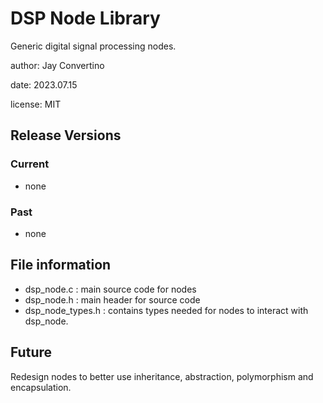 # DSP Node Library

Generic digital signal processing nodes.

author: Jay Convertino  

date: 2023.07.15

license: MIT

## Release Versions
### Current
  - none

### Past
  - none

## File information
  - dsp_node.c : main source code for nodes
  - dsp_node.h : main header for source code
  - dsp_node_types.h : contains types needed for nodes to interact with dsp_node.

## Future
  Redesign nodes to better use inheritance, abstraction, polymorphism and encapsulation.
